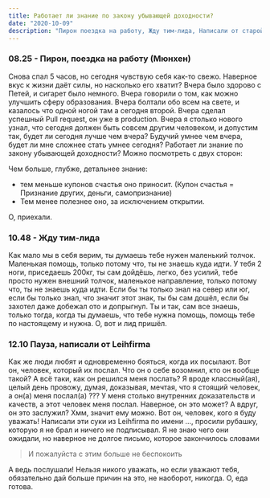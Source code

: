 ```yaml
---
title: Работает ли знание по закону убывающей доходности?
date: "2020-10-09"
description: "Пирон поездка на работу, Жду тим-лида, Написали от старой Leihfirma ."
---
```


### 08.25 - Пирон, поездка на работу (Мюнхен)

Снова спал 5 часов, но сегодня чувствую себя как-то свежо. Наверное вкус к жизни даёт силы, но насколько его хватит? Вчера было здорово с Петей, и сигарет было немного. Вчера говорили о том, как можно улучшить сферу образования. Вчера болтали обо всем на свете, и казалось что одной ногой там а сегодня второй. Вчера сделал успешный Pull request, он уже в production. Вчера я столько нового узнал, что сегодня должен быть совсем другим человеком, и допустим так, будет ли сегодня лучше чем вчера? Будучий умнее чем вчера, будет ли мне сложнее стать умнее сегодня? Работает ли знание по закону убывающей доходности? Можно посмотреть с двух сторон:

Чем больше, глубже, детальнее знание: 

- тем меньше купонов счастья оно приносит. (Купон счастья = Признание других, деньги, самопризнание)
- Тем менее полезнее оно, за исключением открытии.

О, приехали. 

### 10.48 - Жду тим-лида

Как мало мы в себя верим, ты думаешь тебе нужен маленький толчок. Маленькая помощь, только потому что, ты не знаешь куда идти. У тебя 2 ноги, приседаешь 200кг, ты сам дойдёшь, легко, без усилий, тебе просто нужен внешний толчок, маленькое направление, только потому что, ты не знаешь куда идти. Если бы ты только знал на север или юг, если бы только знал, что значит этот знак, ты бы сам дошёл, если бы захотел даже добежал ото и допрыгнул. Ты и так, сам все знаешь, только тогда, когда ты думаешь, что тебе нужна помощь, помощь тебе по настоящему и нужна. О, вот и лид пришёл. 

### 12.10 Пауза, написали от Leihfirma

Как же люди любят и одновременно бояться, когда их посылают. Вот он, человек, который их послал. Что он о себе возомнил, кто он вообще такой? А всё таки, как он решился меня послать? Я вроде классный(ая), целый день провожу, думая, доказывая, мечтая, что я стоящий человек, а он(а) меня послал(а) ??? У меня столько внутренних доказательств и качеств, а этот человек меня послал. Наверное, он это может? А вдруг, он это заслужил? Хмм, значит ему можно. Вот он, человек, кого я буду уважать! Написали эти суки из Leihfirma по имени ..., просили рубашку, которую я не брал и ничего не подписывал. Я не знаю чего они ожидали, но наверное не долгое письмо, которое закончилось словами

> И пожалуйста с этим больше не беспокоить

А ведь послушали! Нельзя никого уважать, но если уважают тебя, обязательно дай больше причин на это, не наоборот, никогда. О, еда готова.
